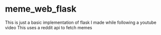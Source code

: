 # meme_web_flask


This is just a basic implementation of flask I made while following a youtube video
This uses a reddit api to fetch memes

